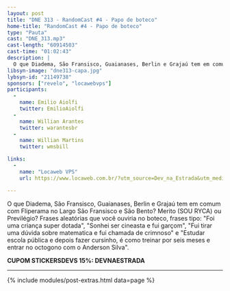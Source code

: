 ```yaml
---
layout: post
title: "DNE 313 - RandomCast #4 - Papo de boteco"
home-title: "RandomCast #4 - Papo de boteco"
type: "Pauta"
cast: "DNE_313.mp3"
cast-length: "60914503"
cast-time: "01:02:43"
description: |
  O que Diadema, São Fransisco, Guaianases, Berlin e Grajaú tem em comum com Fliperama no Largo São Fransisco e São Bento? Merito (SOU RYCA) ou Previlégio? Frases aleatórias que você ouviria no boteco do tipo: "Foi uma criança super dotada", "Sonhei ser cineasta e fui garçom", "Fui tirar uma dúvida sobre matematica e fui chamada de crimnoso" e "Estudar escola pública e depois fazer cursinho, é como treinar por seis meses e entrar no octogono com o Anderson Silva".
libsyn-image: "dne313-capa.jpg"
lybsyn-id: "21149738"
sponsors: ["revelo", "locawebvps"]
participants:
  -
    name: Emilio Aiolfi
    twitter: EmilioAiolfi
  -
    name: Willian Arantes
    twitter: warantesbr
  -
    name: Willian Martins
    twitter: wmsbill

links:
  -
    name: "Locaweb VPS"
    url: https://www.locaweb.com.br/?utm_source=Dev_na_Estrada&utm_medium=Spotify&utm_campaign=Locaweb_varejo&utm_content=https://www.devnaestrada.com.b

---
```


O que Diadema, São Fransisco, Guaianases, Berlin e Grajaú tem em comum com Fliperama no Largo São Fransisco e São Bento? Merito (SOU RYCA) ou Previlégio? Frases aleatórias que você ouviria no boteco, frases tipo: "Foi uma criança super dotada", "Sonhei ser cineasta e fui garçom", "Fui tirar uma dúvida sobre matematica e fui chamada de crimnoso" e "Estudar escola pública e depois fazer cursinho, é como treinar por seis meses e entrar no octogono com o Anderson Silva".

<strong>CUPOM STICKERSDEVS 15%: DEVNAESTRADA</strong>

---

{% include modules/post-extras.html data=page %}
